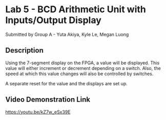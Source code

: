 # Lab 5 - BCD Arithmetic Unit with Inputs/Output Display
Submitted by Group A - Yuta Akiya, Kyle Le, Megan Luong

## Description
Using the 7-segment display on the FPGA, a value will be displayed. This value will either increment or decrement depending on a switch. Also, the speed at which this value changes will also be controlled by switches.

A separate reset for the value and the displays are set up.

## Video Demonstration Link
https://youtu.be/kZ7w_eSx39E
